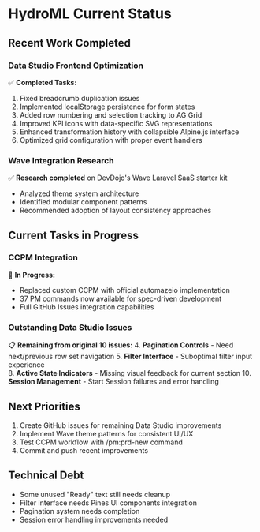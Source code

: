 # HydroML Current Status

## Recent Work Completed

### Data Studio Frontend Optimization
✅ **Completed Tasks:**
1. Fixed breadcrumb duplication issues
2. Implemented localStorage persistence for form states  
3. Added row numbering and selection tracking to AG Grid
4. Improved KPI icons with data-specific SVG representations
5. Enhanced transformation history with collapsible Alpine.js interface
6. Optimized grid configuration with proper event handlers

### Wave Integration Research
✅ **Research completed** on DevDojo's Wave Laravel SaaS starter kit
- Analyzed theme system architecture
- Identified modular component patterns
- Recommended adoption of layout consistency approaches

## Current Tasks in Progress

### CCPM Integration
🔄 **In Progress:**
- Replaced custom CCPM with official automazeio implementation
- 37 PM commands now available for spec-driven development
- Full GitHub Issues integration capabilities

### Outstanding Data Studio Issues
📋 **Remaining from original 10 issues:**
4. **Pagination Controls** - Need next/previous row set navigation
5. **Filter Interface** - Suboptimal filter input experience  
8. **Active State Indicators** - Missing visual feedback for current section
10. **Session Management** - Start Session failures and error handling

## Next Priorities
1. Create GitHub issues for remaining Data Studio improvements
2. Implement Wave theme patterns for consistent UI/UX
3. Test CCPM workflow with /pm:prd-new command
4. Commit and push recent improvements

## Technical Debt
- Some unused "Ready" text still needs cleanup
- Filter interface needs Pines UI components integration
- Pagination system needs completion
- Session error handling improvements needed